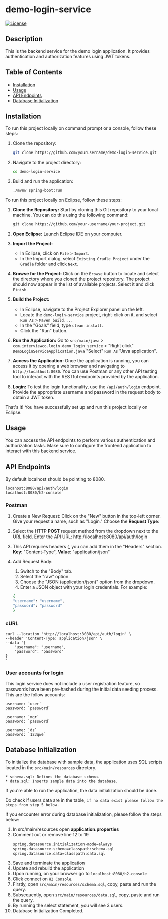 # demo-login-service

[![License](https://img.shields.io/badge/license-EPL-blue.svg)](LICENSE)

## Description

This is the backend service for the demo login application. It provides authentication and authorization features using JWT tokens.

## Table of Contents

- [Installation](#installation)
- [Usage](#usage)
- [API Endpoints](#api-endpoints)
- [Database Initialization](#database-initialization)

## Installation

To run this project locally on command prompt or a console, follow these steps:

1. Clone the repository:

   ```bash
   git clone https://github.com/yourusername/demo-login-service.git

   ```

2. Navigate to the project directory:
   ```bash
   cd demo-login-service

   ```
3. Build and run the application:
   ```bash
   ./mvnw spring-boot:run
   ```

To run this project locally on Eclipse, follow these steps:

1. **Clone the Repository:** Start by cloning this Git repository to your local machine. You can do this using the following command:

   ```
   git clone https://github.com/your-username/your-project.git
   ```

2. **Open Eclipse:** Launch Eclipse IDE on your computer.

3. **Import the Project:**

   - In Eclipse, click on `File` > `Import`.
   - In the Import dialog, select `Existing Gradle Project` under the `Gradle` folder and click `Next`.

4. **Browse for the Project:** Click on the `Browse` button to locate and select the directory where you cloned the project repository. The project should now appear in the list of available projects. Select it and click `Finish`.

5. **Build the Project:**

   - In Eclipse, navigate to the Project Explorer panel on the left.
   - Locate the `demo-login-service` project, right-click on it, and select `Run As` > `Maven build...`.
   - In the "Goals" field, type `clean install`.
   - Click the "Run" button.

6. **Run the Application:** Go to `src/main/java` > `com.interviewco.login.demo_login_service` > "Right click" `DemoLoginServiceApplication.java` "Select" `Run As` "Java application".

7. **Access the Application:** Once the application is running, you can access it by opening a web browser and navigating to `http://localhost:8080`. You can use Postman or any other API testing tool to interact with the RESTful endpoints provided by the application.

8. **Login:** To test the login functionality, use the `/api/auth/login` endpoint. Provide the appropriate username and password in the request body to obtain a JWT token.

That's it! You have successfully set up and run this project locally on Eclipse.

## Usage

You can access the API endpoints to perform various authentication and authorization tasks. Make sure to configure the frontend application to interact with this backend service.

## API Endpoints

By default localhost should be pointing to 8080.

    locahost:8080/api/auth/login
    localhost:8080/h2-console

### Postman

1. Create a New Request:
   Click on the "New" button in the top-left corner.
   Give your request a name, such as "Login."
   Choose the **Request Type**:

2. Select the HTTP **POST** request method from the dropdown next to the URL field. Enter the API URL: http://localhost:8080/api/auth/login

3. This API requires headers (, you can add them in the "Headers" section. **Key**: "Content-Type", **Value**: "application/json"

4. Add Request Body:

   1. Switch to the "Body" tab.
   2. Select the "raw" option.
   3. Choose the "JSON (application/json)" option from the dropdown.
   4. Enter a JSON object with your login credentials. For example:

   ```bash
   {
   "username": "username",
   "password": "password"
   }


   ```

### cURL

    curl --location 'http://localhost:8080/api/auth/login' \
    --header 'Content-Type: application/json' \
    --data '{
        "username": "username",
        "password": "password"
    }
    '

### User accounts for login

This login service does not include a user registration feature, so passwords have been pre-hashed during the initial data seeding process. This are the follow accounts:

    username: `user`
    password: `password`

    username: `mgr`
    password: `password`

    username: `dz`
    password: `123qwe`

## Database Initialization

To initialize the database with sample data, the application uses SQL scripts located in the `src/main/resources` directory.

    * schema.sql: Defines the database schema.
    * data.sql: Inserts sample data into the database.

If you're able to run the application, the data initialization should be done.

Do check if users data are in the table,
`if no data exist please follow the steps from step 5 below. `

If you encounter error during database initialization, please follow the steps below:

1. In src/main/resources open **application.properties**
2. Comment out or remove line 12 to 19
   ```bash
   spring.datasource.initialization-mode=always
   spring.datasource.schema=classpath:schema.sql
   spring.datasource.data=classpath:data.sql
   ```
3. Save and terminate the application
4. Update and rebuild the application
5. Upon running, on your browser go to `localhost:8080/h2-console`
6. Click connect on `H2 Console`.
7. Firstly, open `src/main/resources/schema.sql`, copy, paste and run the query.
8. Subsequently, open `src/main/resources/data.sql`, copy, paste and run the query.
9. By running the select statement, you will see 3 users.
10. Database Initialization Completed.
